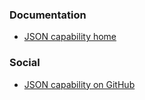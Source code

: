 ### Documentation

* [JSON capability home](https://redis.io/docs/data-types/json/?utm_source=redisinsight&utm_medium=main&utm_campaign=tutorials)

### Social

* [JSON capability on GitHub](https://github.com/RedisJSON/RedisJSON/)
